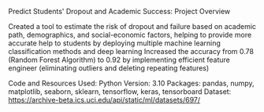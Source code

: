 Predict Students' Dropout and Academic Success: Project Overview

Created a tool to estimate the risk of dropout and failure based on academic path, demographics, and social-economic factors, helping to provide more accurate help to students by deploying multiple machine learning classification methods and deep learning
Increased the accuracy from 0.78 (Random Forest Algorithm) to 0.92 by implementing efficient feature engineer (eliminating outliers and deleting repeating features) 

Code and Resources Used:
Python Version: 3.10
Packages: pandas, numpy, matplotlib, seaborn, sklearn, tensorflow, keras, tensorboard
Dataset: https://archive-beta.ics.uci.edu/api/static/ml/datasets/697/
